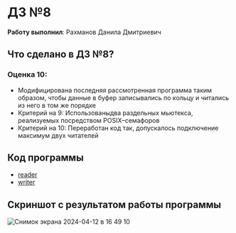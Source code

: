 # ДЗ №8

__Работу выполнил__: Рахманов Данила Дмитриевич

## Что сделано в ДЗ №8?

### Оценка 10:
- Модифицирована последняя рассмотренная программа таким образом, чтобы данные в буфер записывались по кольцу и читались из него в том же порядке
- Критерий на 9: Использованыдва раздельных мьютекса, реализуемых посредством POSIX–семафоров
- Критерий на 10: Переработан код так, допускалось подключение максимум двух читателей

## Код программы
- [reader](reader.cpp)
- [writer](writer.cpp)

## Скриншот с результатом работы программы
![Снимок экрана 2024-04-12 в 16 49 10](https://github.com/flowykk/operating-sys-hse/assets/71427624/929db1b1-8800-40a2-b1cd-ae75dd93f743)

